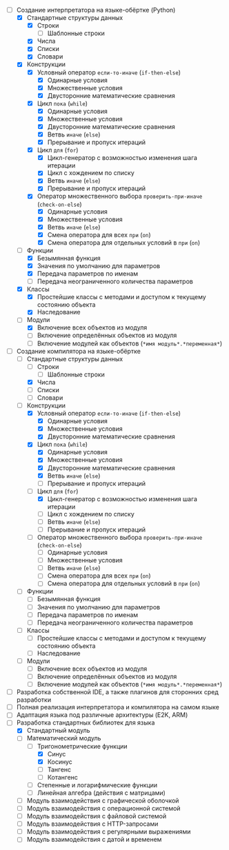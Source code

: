 - [ ] Создание интерпретатора на языке-обёртке (Python)
    - [x] Стандартные структуры данных
        - [x] Строки
            - [ ] Шаблонные строки
        - [x] Числа
        - [x] Списки
        - [x] Словари
    - [x] Конструкции
        - [x] Условный оператор `если-то-иначе` (`if-then-else`)
            - [x] Одинарные условия
            - [x] Множественные условия
            - [x] Двусторонние математические сравнения
        - [x] Цикл `пока` (`while`)
            - [x] Одинарные условия
            - [x] Множественные условия
            - [x] Двусторонние математические сравнения
            - [x] Ветвь `иначе` (`else`)
            - [x] Прерывание и пропуск итераций
        - [x] Цикл `для` (`for`)
            - [x] Цикл-генератор с возможностью изменения шага итерации
            - [x] Цикл с хождением по списку
            - [x] Ветвь `иначе` (`else`)
            - [x] Прерывание и пропуск итераций
        - [x] Оператор множественного выбора `проверить-при-иначе` (`check-on-else`)
            - [x] Одинарные условия
            - [x] Множественные условия
            - [x] Ветвь `иначе` (`else`)
            - [x] Смена оператора для всех `при` (`on`)
            - [x] Смена оператора для отдельных условий в `при` (`on`)
    - [ ] Функции
        - [x] Безымянная функция
        - [x] Значения по умолчанию для параметров
        - [x] Передача параметров по именам
        - [ ] Передача неограниченного количества параметров
    - [x] Классы
        - [x] Простейшие классы с методами и доступом к текущему состоянию объекта
        - [x] Наследование
    - [ ] Модули
        - [x] Включение всех объектов из модуля
        - [ ] Включение определённых объектов из модуля
        - [ ] Включение модулей как объектов (`*имя модуль*.*переменная*`)
- [ ] Создание компилятора на языке-обёртке
    - [ ] Стандартные структуры данных
        - [ ] Строки
            - [ ] Шаблонные строки
        - [x] Числа
        - [ ] Списки
        - [ ] Словари
    - [ ] Конструкции
        - [x] Условный оператор `если-то-иначе` (`if-then-else`)
            - [x] Одинарные условия
            - [x] Множественные условия
            - [x] Двусторонние математические сравнения
        - [x] Цикл `пока` (`while`)
            - [x] Одинарные условия
            - [x] Множественные условия
            - [x] Двусторонние математические сравнения
            - [x] Ветвь `иначе` (`else`)
            - [ ] Прерывание и пропуск итераций
        - [ ] Цикл `для` (`for`)
            - [x] Цикл-генератор с возможностью изменения шага итерации
            - [ ] Цикл с хождением по списку
            - [ ] Ветвь `иначе` (`else`)
            - [ ] Прерывание и пропуск итераций
        - [ ] Оператор множественного выбора `проверить-при-иначе` (`check-on-else`)
            - [ ] Одинарные условия
            - [ ] Множественные условия
            - [ ] Ветвь `иначе` (`else`)
            - [ ] Смена оператора для всех `при` (`on`)
            - [ ] Смена оператора для отдельных условий в `при` (`on`)
    - [ ] Функции
        - [ ] Безымянная функция
        - [ ] Значения по умолчанию для параметров
        - [ ] Передача параметров по именам
        - [ ] Передача неограниченного количества параметров
    - [ ] Классы
        - [ ] Простейшие классы с методами и доступом к текущему состоянию объекта
        - [ ] Наследование
    - [ ] Модули
        - [ ] Включение всех объектов из модуля
        - [ ] Включение определённых объектов из модуля
        - [ ] Включение модулей как объектов (`*имя модуль*.*переменная*`)
- [ ] Разработка собственной IDE, а также плагинов для сторонних сред разработки
- [ ] Полная реализация интерпретатора и компилятора на самом языке
- [ ] Адаптация языка под различные архитектуры (E2K, ARM)
- [ ] Разработка стандартных библиотек для языка
    - [x] Стандартный модуль
    - [ ] Математический модуль
        - [ ] Тригонометрические функции
            - [x] Синус
            - [x] Косинус
            - [ ] Тангенс
            - [ ] Котангенс
        - [ ] Степенные и логарифмические функции
        - [ ] Линейная алгебра (действия с матрицами)
    - [ ] Модуль взаимодействия с графической оболочкой
    - [ ] Модуль взаимодействия с операционной системой
    - [ ] Модуль взаимодействия с файловой системой
    - [ ] Модуль взаимодействия с HTTP-запросами
    - [ ] Модуль взаимодействия с регулярными выражениями
    - [ ] Модуль взаимодействия с датой и временем
